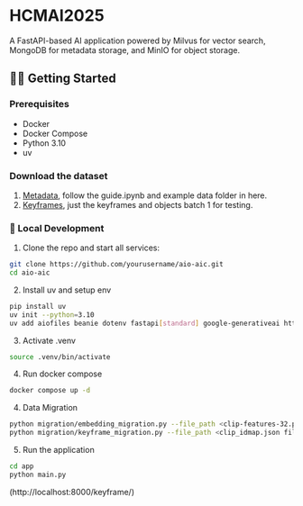 # HCMAI2025

A FastAPI-based AI application powered by Milvus for vector search, MongoDB for metadata storage, and MinIO for object storage.

## 🧑‍💻 Getting Started

### Prerequisites
- Docker
- Docker Compose
- Python 3.10
- uv

### Download the dataset
1. [Metadata](https://drive.google.com/drive/folders/1vghRbevk8KtosbTIJeHyXr3KoojZxh2Z?usp=sharing), follow the guide.ipynb and example data folder in here.
2. [Keyframes](https://docs.google.com/spreadsheets/d/1PGE28vdyZVfOBW85PqwY3rcYZVGXEI_wL4a8Ci-c4Gk/edit?gid=0#gid=0), just the keyframes and objects batch 1 for testing.



### 🔧 Local Development
1. Clone the repo and start all services:
```bash
git clone https://github.com/yourusername/aio-aic.git
cd aio-aic
```

2. Install uv and setup env
```bash
pip install uv
uv init --python=3.10
uv add aiofiles beanie dotenv fastapi[standard] google-generativeai httpx ipykernel jinja2 langdetect llama-index llama-index-llms-google-genai motor nicegui numpy open-clip-torch pydantic-settings pymilvus torch typing-extensions usearch uvicorn deep-translator
```

3. Activate .venv
```bash
source .venv/bin/activate
```
4. Run docker compose
```bash
docker compose up -d
```

4. Data Migration 
```bash
python migration/embedding_migration.py --file_path <clip-features-32.pt file>
python migration/keyframe_migration.py --file_path <clip_idmap.json file path> --object_folder <objects folder path> --caption_folder <asr folder path>
```

5. Run the application

```bash
cd app
python main.py
```

(http://localhost:8000/keyframe/)